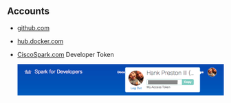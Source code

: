 
## Accounts

* [github.com](https://github.com)
* [hub.docker.com](http://hub.docker.com)
* [CiscoSpark.com](http://CiscoSpark.com) Developer Token

    ![Spark Token](images/spark_token.png)

